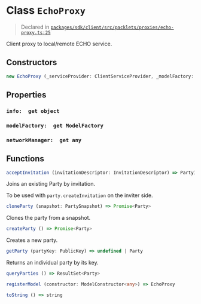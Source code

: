# Class `EchoProxy`
> Declared in [`packages/sdk/client/src/packlets/proxies/echo-proxy.ts:25`](https://github.com/dxos/protocols/blob/main/packages/sdk/client/src/packlets/proxies/echo-proxy.ts#L25)


Client proxy to local/remote ECHO service.

## Constructors
```ts
new EchoProxy (_serviceProvider: ClientServiceProvider, _modelFactory: ModelFactory, _haloProxy: HaloProxy) => EchoProxy
```

## Properties
### `info:  get object`
### `modelFactory:  get ModelFactory`
### `networkManager:  get any`

## Functions
```ts
acceptInvitation (invitationDescriptor: InvitationDescriptor) => PartyInvitation
```
Joins an existing Party by invitation.

To be used with  `party.createInvitation`  on the inviter side.
```ts
cloneParty (snapshot: PartySnapshot) => Promise<Party>
```
Clones the party from a snapshot.
```ts
createParty () => Promise<Party>
```
Creates a new party.
```ts
getParty (partyKey: PublicKey) => undefined | Party
```
Returns an individual party by its key.
```ts
queryParties () => ResultSet<Party>
```
```ts
registerModel (constructor: ModelConstructor<any>) => EchoProxy
```
```ts
toString () => string
```